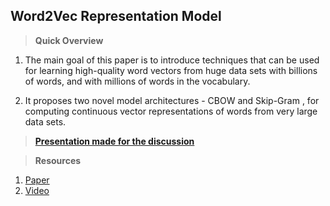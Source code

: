 ﻿


## **Word2Vec Representation Model**

> **Quick Overview**
     

 1. The main goal of this paper is to introduce techniques that can be
   used for learning high-quality word vectors from huge data sets with
   billions of words, and with millions of words in the vocabulary.​
       
 2. It proposes two novel model architectures - CBOW and Skip-Gram ,   for computing continuous vector representations of words from very   large data sets.​

   
 
> [**Presentation made for the discussion**](https://iitgoffice-my.sharepoint.com/:p:/g/personal/vbakshi_iitg_ac_in/EZv1asVGWlJLuLarYn2EZKIBH4q3dkYbaeVbr9Wj2rNV5A?e=KDplgi)


> **Resources**
> 

 1. [Paper](https://arxiv.org/abs/1301.3781)
 2. [Video](https://www.youtube.com/watch?v=ERibwqs9p38)

